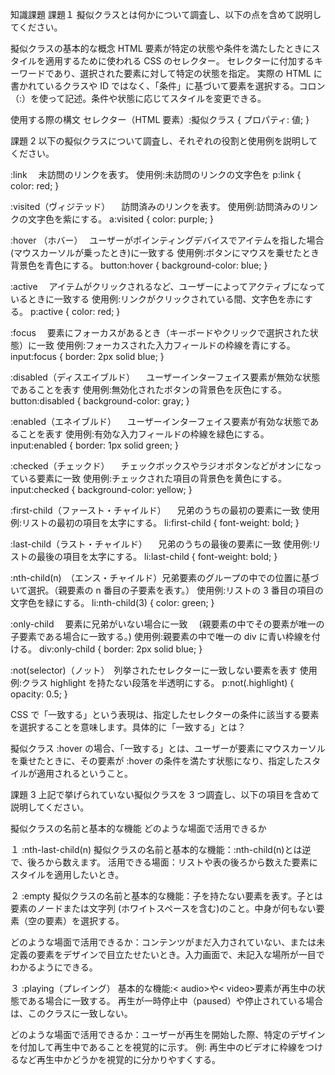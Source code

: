 知識課題
課題１
擬似クラスとは何かについて調査し、以下の点を含めて説明してください。

擬似クラスの基本的な概念
HTML 要素が特定の状態や条件を満たしたときにスタイルを適用するために使われる CSS のセレクター。
セレクターに付加するキーワードであり、選択された要素に対して特定の状態を指定。
実際の HTML に書かれているクラスや ID ではなく、「条件」に基づいて要素を選択する。コロン（:）を使って記述。条件や状態に応じてスタイルを変更できる。

使用する際の構文
セレクター（HTML 要素）:擬似クラス {
プロパティ: 値;
}

課題 2
以下の擬似クラスについて調査し、それぞれの役割と使用例を説明してください。

:link 　未訪問のリンクを表す。
使用例:未訪問のリンクの文字色を
p:link {
color: red;
}

:visited（ヴィジテッド） 　訪問済みのリンクを表す。
使用例:訪問済みのリンクの文字色を紫にする。
a:visited {
color: purple;
}

:hover （ホバー）　
ユーザーがポインティングデバイスでアイテムを指した場合(マウスカーソルが乗ったとき)に一致する
使用例:ボタンにマウスを乗せたとき背景色を青色にする。
button:hover {
background-color: blue;
}

:active 　アイテムがクリックされるなど、ユーザーによってアクティブになっているときに一致する
使用例:リンクがクリックされている間、文字色を赤にする。
p:active {
color: red;
}

:focus 　要素にフォーカスがあるとき（キーボードやクリックで選択された状態）に一致
使用例:フォーカスされた入力フィールドの枠線を青にする。
input:focus {
border: 2px solid blue;
}

:disabled（ディスエイブルド） 　ユーザーインターフェイス要素が無効な状態であることを表す
使用例:無効化されたボタンの背景色を灰色にする。
button:disabled {
background-color: gray;
}

:enabled（エネイブルド） 　ユーザーインターフェイス要素が有効な状態であることを表す
使用例:有効な入力フィールドの枠線を緑色にする。
input:enabled {
border: 1px solid green;
}

:checked（チェックド） 　チェックボックスやラジオボタンなどがオンになっている要素に一致
使用例:チェックされた項目の背景色を黄色にする。
input:checked {
background-color: yellow;
}

:first-child（ファースト・チャイルド） 　兄弟のうちの最初の要素に一致
使用例:リストの最初の項目を太字にする。
li:first-child {
font-weight: bold;
}

:last-child（ラスト・チャイルド） 　兄弟のうちの最後の要素に一致
使用例:リストの最後の項目を太字にする。
li:last-child {
font-weight: bold;
}

:nth-child(n)　（エンス・チャイルド）兄弟要素のグループの中での位置に基づいて選択。（親要素の n 番目の子要素を表す。）
使用例:リストの 3 番目の項目の文字色を緑にする。
li:nth-child(3) {
color: green;
}

:only-child 　要素に兄弟がいない場合に一致　
(親要素の中でその要素が唯一の子要素である場合に一致する。)
使用例:親要素の中で唯一の div に青い枠線を付ける。
div:only-child {
border: 2px solid blue;
}

:not(selector)（ノット）　列挙されたセレクターに一致しない要素を表す
使用例:クラス highlight を持たない段落を半透明にする。
p:not(.highlight) {
opacity: 0.5;
}

CSS で「一致する」という表現は、指定したセレクターの条件に該当する要素を選択することを意味します。具体的に「一致する」とは？

擬似クラス :hover の場合、「一致する」とは、ユーザーが要素にマウスカーソルを乗せたときに、その要素が :hover の条件を満たす状態になり、指定したスタイルが適用されるということ。

課題 3
上記で挙げられていない擬似クラスを 3 つ調査し、以下の項目を含めて説明してください。

擬似クラスの名前と基本的な機能
どのような場面で活用できるか

１
:nth-last-child(n)
擬似クラスの名前と基本的な機能：:nth-child(n)とは逆で、後ろから数えます。
活用できる場面：リストや表の後ろから数えた要素にスタイルを適用したいとき。

２
:empty
擬似クラスの名前と基本的な機能：子を持たない要素を表す。子とは要素のノードまたは文字列 (ホワイトスペースを含む)のこと。中身が何もない要素（空の要素）を選択する。

どのような場面で活用できるか：コンテンツがまだ入力されていない、または未定義の要素をデザインで目立たせたいとき。入力画面で、未記入な場所が一目でわかるようにできる。

３
:playing（プレイング）
基本的な機能:< audio>や< video>要素が再生中の状態である場合に一致する。
再生が一時停止中（paused）や停止されている場合は、このクラスに一致しない。

どのような場面で活用できるか：ユーザーが再生を開始した際、特定のデザインを付加して再生中であることを視覚的に示す。
例: 再生中のビデオに枠線をつけるなど再生中かどうかを視覚的に分かりやすくする。
